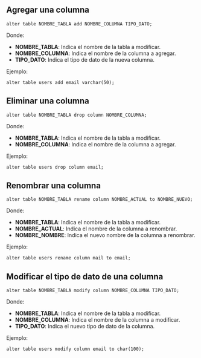 ## Agregar una columna

```
alter table NOMBRE_TABLA add NOMBRE_COLUMNA TIPO_DATO;
```

Donde:

- **NOMBRE_TABLA**: Indica el nombre de la tabla a modificar.
- **NOMBRE_COLUMNA**: Indica el nombre de la columna a agregar.
- **TIPO_DATO**: Indica el tipo de dato de la nueva columna.

Ejemplo:

```
alter table users add email varchar(50);
```
## Eliminar una columna

```
alter table NOMBRE_TABLA drop column NOMBRE_COLUMNA;
```

Donde:

- **NOMBRE_TABLA**: Indica el nombre de la tabla a modificar.
- **NOMBRE_COLUMNA**: Indica el nombre de la columna a agregar.

Ejemplo:

```
alter table users drop column email;
```
## Renombrar una columna

```
alter table NOMBRE_TABLA rename column NOMBRE_ACTUAL to NOMBRE_NUEVO;
```

Donde:

- **NOMBRE_TABLA**: Indica el nombre de la tabla a modificar.
- **NOMBRE_ACTUAL**: Indica el nombre de la columna a renombrar.
- **NOMBRE_NOMBRE**: Indica el nuevo nombre de la columna a renombrar.

Ejemplo:

```
alter table users rename column mail to email;
```
## Modificar el tipo de dato de una columna

```
alter table NOMBRE_TABLA modify column NOMBRE_COLUMNA TIPO_DATO;
```

Donde:

- **NOMBRE_TABLA**: Indica el nombre de la tabla a modificar.
- **NOMBRE_COLUMNA**: Indica el nombre de la columna a modificar.
- **TIPO_DATO**: Indica el nuevo tipo de dato de la columna.

Ejemplo:

```
alter table users modify column email to char(100);
```